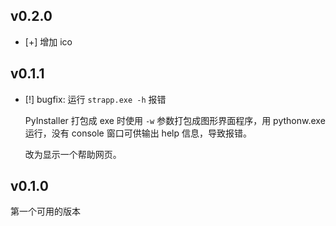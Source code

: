 ## v0.2.0

* [+] 增加 ico

## v0.1.1

* [!] bugfix: 运行 `strapp.exe -h` 报错

  PyInstaller 打包成 exe 时使用 `-w` 参数打包成图形界面程序，用 pythonw.exe 运行，没有 console 窗口可供输出 help 信息，导致报错。

  改为显示一个帮助网页。

## v0.1.0

  第一个可用的版本
